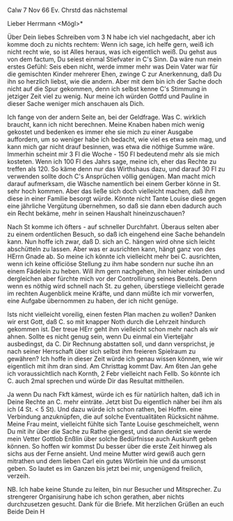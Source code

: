  Calw 7 Nov 66
Ev. Chrstd das nächstemal

Lieber Herrmann <Mögl>*

Über Dein liebes Schreiben vom 3 N habe ich viel nachgedacht, aber ich komme doch zu nichts rechtem: Wenn ich sage, ich helfe gern, weiß ich nicht recht wie, so ist Alles heraus, was ich eigentlich weiß. Du gehst aus von dem factum, Du seiest einmal Stiefvater in C's Sinn. Da wäre nun mein erstes Gefühl: Seis eben nicht, werde immer mehr was Dein Vater war für die gemischten Kinder mehrerer Ehen, zwinge C zur Anerkennung, daß Du ihn so herzlich liebst, wie die andern. Aber mit dem bin ich der Sache doch nicht auf die Spur gekommen, denn ich selbst kenne C's Stimmung in jetziger Zeit viel zu wenig. Nur meine ich würden Gottfd und Pauline in dieser Sache weniger mich anschauen als Dich.

Ich fange von der andern Seite an, bei der Geldfrage. Was C. wirklich braucht, kann ich nicht berechnen. Meine Knaben haben mich wenig gekostet und bedenken es immer ehe sie mich zu einer Ausgabe auffordern, um so weniger habe ich bedacht, wie viel es etwa sein mag, und kann mich gar nicht drauf besinnen, was etwa die nöthige Summe wäre. Immerhin scheint mir 3 Fl die Woche - 150 Fl bedeutend mehr als sie mich kosteten. Wenn ich 100 Fl des Jahrs sage, meine ich, eher das Rechte zu treffen als 120. So käme denn nur das Wirthshaus dazu, und darauf 30 Fl zu verwenden sollte doch C's Ansprüchen völlig genügen. Man macht mich darauf aufmerksam, die Wäsche namentlich bei einem Gerber könne in St. sehr hoch kommen. Aber das ließe sich doch vielleicht machen, daß ihm diese in einer Familie besorgt würde. Könnte nicht Tante Louise diese gegen eine jährliche Vergütung übernehmen, so daß sie dann eben dadurch auch ein Recht bekäme, mehr in seinen Haushalt hineinzuschauen?

Nach St komme ich öfters - auf schneller Durchfahrt. Überaus selten aber zu einem ordentlichen Besuch, so daß ich eingehend eine Sache behandeln kann. Nun hoffe ich zwar, daß D. sich an C. hängen wird ohne sich leicht abschütteln zu lassen. Aber was er ausrichten kann, hängt ganz von des HErrn Gnade ab. So meine ich könnte ich vielleicht mehr bei C. ausrichten, wenn ich keine officiöse Stellung zu ihm habe sondern nur suche ihn an einem Fädelein zu heben. Will ihm gern nachgehen, ihn hieher einladen und dergleichen aber fürchte mich vor der Controllirung seines Beutels. Denn wenn es nöthig wird schnell nach St. zu gehen, überstiege vielleicht gerade im rechten Augenblick meine Kräfte, und dann müßte ich mir vorwerfen, eine Aufgabe übernommen zu haben, der ich nicht genüge.

Ists nicht vielleicht voreilig, einen festen Plan machen zu wollen? Danken wir erst Gott, daß C. so mit knapper Noth durch die Lehrzeit hindurch gekommen ist. Der treue HErr geht ihm vielleicht schon mehr nach als wir ahnen. Sollte es nicht genug sein, wenn Du einmal ein Vierteljahr ausbedingst, da C. Dir Rechnung abstatten soll, und dann versprichst, je nach seiner Herrschaft über sich selbst ihm freieren Spielraum zu gewähren? Ich hoffe in dieser Zeit würde ich genau wissen können, wie wir eigentlich mit ihm dran sind. Am Christtag kommt Dav. Am 6ten Jan gehe ich voraussichtlich nach Kornth, 2 Febr vielleicht nach Fellb. So könnte ich C. auch 2mal sprechen und würde Dir das Resultat mittheilen.

Ja wenn Du nach Fkft kämest, würde ich es für natürlich halten, daß ich in Deine Rechte an C. mehr einträte. Jetzt bist Du eigentlich näher bei ihm als ich (4 St. < 5 St). Und dazu würde ich schon rathen, bei Hoffm. eine Verbindung anzuknüpfen, die auf solche Eventualitäten Rücksicht nähme. 
Meine Frau meint, vielleicht fühlte sich Tante Louise geschmeichelt, wenn Du mit ihr über die Sache zu Rathe giengest, und dann denkt sie werde mein Vetter Gottlob Enßlin über solche Bedürfnisse auch Auskunft geben können. So hoffen wir kommst Du besser über die erste Zeit hinweg als sichs aus der Ferne ansieht. Und meine Mutter wird gewiß auch gern mitrathen und dem lieben Carl ein gutes Wörtlein hie und da umsonst geben. So lautet es im Ganzen bis jetzt bei mir, ungenügend freilich, verzeih.

NB. Ich habe keine Stunde zu leiten, bin nur Besucher und Mitsprecher. Zu strengerer Organisirung habe ich schon gerathen, aber nichts durchzusetzen gesucht. Dank für die Briefe. Mit herzlichen Grüßen an euch Beide  Dein H
